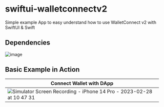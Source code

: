 # swiftui-walletconnectv2
Simple example App to easy understand how to use WalletConnect v2 with SwiftUI & Swift

## Dependencies
![image](https://user-images.githubusercontent.com/103949275/221872245-02e5378c-0732-463c-8d6b-018301d37de2.png)

## Basic Example in Action
|Connect Wallet with DApp|
|-|
|![Simulator Screen Recording - iPhone 14 Pro - 2023-02-28 at 10 47 31](https://user-images.githubusercontent.com/103949275/221872856-9e9497b3-84d1-41e7-a879-05eb44eb3816.gif)|

